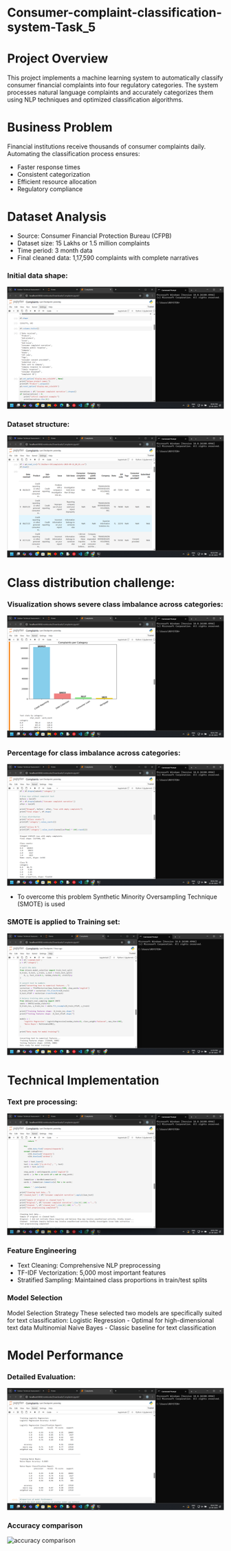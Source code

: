 # Consumer-complaint-classification-system-Task_5
# Project Overview
This project implements a machine learning system to automatically classify consumer financial complaints into four regulatory categories. The system processes natural language complaints and accurately categorizes them using NLP techniques and optimized classification algorithms.
# Business Problem
Financial institutions receive thousands of consumer complaints daily. Automating the classification process ensures:
- Faster response times
- Consistent categorization
- Efficient resource allocation
- Regulatory compliance
# Dataset Analysis
- Source: Consumer Financial Protection Bureau (CFPB)
- Dataset size: 15 Lakhs or 1.5 million complaints
- Time period: 3 month data
- Final cleaned data: 1,17,590 complaints with complete narratives
### Initial data shape:
![Data Overview](screenshots/data_shape.png)
### Dataset structure:
![Data Overview](screenshots/data_head.png)
# Class distribution challenge:
### Visualization shows severe class imbalance across categories:
![Class imbalance](screenshots/data_distriu_graph.png)
### Percentage for class imbalance across categories:
![Class imbalance](screenshots/data_cat.png)
- To overcome this problem Synthetic Minority Oversampling Technique (SMOTE) is used
### SMOTE is applied to Training set:
![Class imbalance](screenshots/data_smote.png)
# Technical Implementation
### Text pre processing:
![Text preprocess](screenshots/data_cleaning_text.png)
### Feature Engineering
- Text Cleaning: Comprehensive NLP preprocessing
- TF-IDF Vectorization: 5,000 most important features
- Stratified Sampling: Maintained class proportions in train/test splits
### Model Selection
Model Selection Strategy
These selected two models are specifically suited for text classification:
Logistic Regression - Optimal for high-dimensional text data
Multinomial Naive Bayes - Classic baseline for text classification
# Model Performance
### Detailed Evaluation:
![Model evaluation](screenshots/data_report.png)
### Accuracy comparison
![accuracy comparison]()

